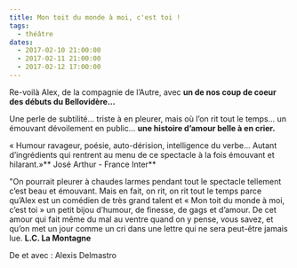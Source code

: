 ```yaml
---
title: Mon toit du monde à moi, c'est toi !
tags: 
  - théâtre
dates:
  - 2017-02-10 21:00:00
  - 2017-02-11 21:00:00
  - 2017-02-12 17:00:00
---
```


Re-voilà Alex, de la compagnie de l’Autre, avec **un de nos coup de coeur des débuts du Bellovidère...**

Une perle de subtilité... triste à en pleurer, mais où l’on rit tout le temps... un émouvant dévoilement en public... **une histoire d’amour belle à en crier.**


<quote>« Humour ravageur, poésie, auto-dérision, intelligence du verbe... Autant d’ingrédients qui rentrent au menu de ce spectacle à la fois émouvant et hilarant.»** José Arthur - France Inter**</quote>


<quote>"On pourrait pleurer à chaudes larmes pendant tout le spectacle tellement c’est beau et émouvant. Mais en fait, on rit, on rit tout le temps parce qu’Alex est un comédien de très grand talent et « Mon toit du monde à moi, c’est toi » un petit bijou d’humour, de finesse, de gags et d’amour. De cet amour qui fait même du mal au ventre quand on y pense, vous savez, et qu’on met un jour comme un cri dans une lettre qui ne sera peut-être jamais lue. **L.C. La Montagne**</quote>

De et avec : Alexis Delmastro

